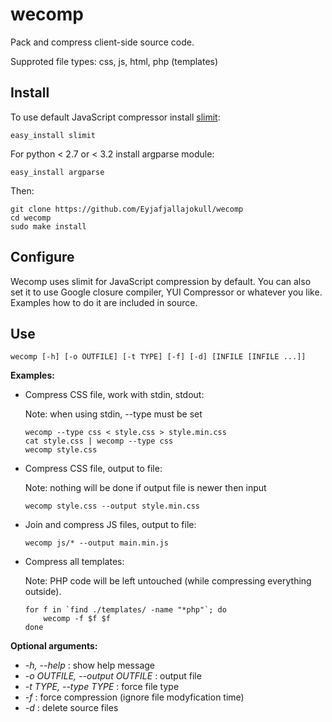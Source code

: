 wecomp
======

Pack and compress client-side source code.

Supproted file types: css, js, html, php (templates)

Install
-------

To use default JavaScript compressor install <a href="http://slimit.org/">slimit</a>:

	easy_install slimit

For python < 2.7 or < 3.2 install argparse module:

	easy_install argparse

Then:

	git clone https://github.com/Eyjafjallajokull/wecomp
	cd wecomp
	sudo make install

Configure
---------

Wecomp uses slimit for JavaScript compression by default. You can 
also set it to use Google closure compiler, YUI Compressor or whatever you like.
Examples how to do it are included in source.

Use
---

	wecomp [-h] [-o OUTFILE] [-t TYPE] [-f] [-d] [INFILE [INFILE ...]]

**Examples:**

*	Compress CSS file, work with stdin, stdout:

	Note: when using stdin, --type must be set

		wecomp --type css < style.css > style.min.css
		cat style.css | wecomp --type css
		wecomp style.css
    
*	Compress CSS file, output to file:

	Note: nothing will be done if output file is newer then input

		wecomp style.css --output style.min.css
    
*	Join and compress JS files, output to file:
	
		wecomp js/* --output main.min.js
  
*	Compress all templates:
	
	Note: PHP code will be left untouched (while compressing everything outside).
	
		for f in `find ./templates/ -name "*php"`; do 
			wecomp -f $f $f
		done

**Optional arguments:**

* *-h, --help* : show help message
* *-o OUTFILE, --output OUTFILE* : output file
* *-t TYPE, --type TYPE* : force file type
* *-f* : force compression (ignore file modyfication time)
* *-d* : delete source files
